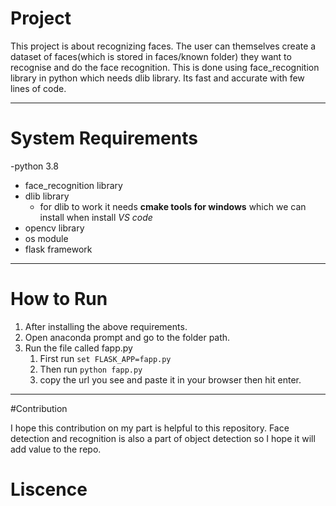 # Project

This project is about recognizing faces. The user can themselves create a dataset of faces(which is stored in faces/known folder) they want to recognise and do the face recognition. This is done using face_recognition library in python which needs dlib library. Its fast and accurate with few lines of code.

***

# System Requirements

-python 3.8
- face_recognition library
- dlib library
   - for dlib to work it needs **cmake tools for windows** which we can install when install _VS code_
- opencv library
- os module
- flask framework

***

# How to Run

1. After installing the above requirements.
2. Open anaconda prompt and go to the folder path.
3. Run the file called fapp.py
   1. First run ``set FLASK_APP=fapp.py``
   2. Then run ``python fapp.py``
   3. copy the url you see and paste it in your browser then hit enter.

***

#Contribution

I hope this contribution on my part is helpful to this repository. Face detection and recognition is also a part of object detection so I hope it will add value to the repo.

# Liscence

